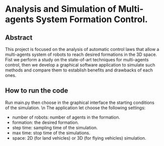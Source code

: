# Analysis and Simulation of Multi-agents System Formation Control.

## Abstract 
This project is focused on the analysis of automatic control laws that allow a multi-agents system of robots to reach desired formations in the 3D space. 
Fist we perform a study on the state-of-art techniques for multi-agents control, then we develop a graphical software application to simulate such methods and compare them to establish benefits and drawbacks of each ones.

## How to run the code 
Run main.py then choose in the graphical interface the starting conditions of the simulation. \n
The application let choose the following settings:
- number of robots: number of agents in the formation.
- formation: the desired formation. 
- step time: sampling time of the simulation.
- max time: stop time of the simulations.
- space: 2D (for land vehicles) or 3D (for flying vehicles) simulation.

